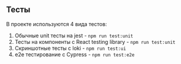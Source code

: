 ## Тесты

В проекте используются 4 вида тестов:
1) Обычные unit тесты на jest - `npm run test:unit` 
2) Тесты на компоненты с React testing library - `npm run test:unit` 
3) Скриншотные тесты с loki - `npm run test:ui`
4) e2e тестирование с Cypress - `npm run test:e2e`